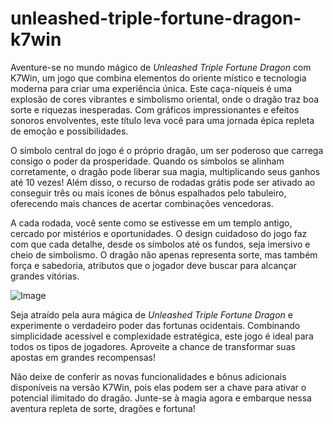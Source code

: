 # unleashed-triple-fortune-dragon-k7win

Aventure-se no mundo mágico de *Unleashed Triple Fortune Dragon* com K7Win, um jogo que combina elementos do oriente místico e tecnologia moderna para criar uma experiência única. Este caça-níqueis é uma explosão de cores vibrantes e simbolismo oriental, onde o dragão traz boa sorte e riquezas inesperadas. Com gráficos impressionantes e efeitos sonoros envolventes, este título leva você para uma jornada épica repleta de emoção e possibilidades.

O símbolo central do jogo é o próprio dragão, um ser poderoso que carrega consigo o poder da prosperidade. Quando os símbolos se alinham corretamente, o dragão pode liberar sua magia, multiplicando seus ganhos até 10 vezes! Além disso, o recurso de rodadas grátis pode ser ativado ao conseguir três ou mais ícones de bônus espalhados pelo tabuleiro, oferecendo mais chances de acertar combinações vencedoras.

A cada rodada, você sente como se estivesse em um templo antigo, cercado por mistérios e oportunidades. O design cuidadoso do jogo faz com que cada detalhe, desde os símbolos até os fundos, seja imersivo e cheio de simbolismo. O dragão não apenas representa sorte, mas também força e sabedoria, atributos que o jogador deve buscar para alcançar grandes vitórias.

![Image](https://github.com/user-attachments/assets/b9de9dee-b60e-46a0-9e49-3c6ca594ed6f)

Seja atraído pela aura mágica de *Unleashed Triple Fortune Dragon* e experimente o verdadeiro poder das fortunas ocidentais. Combinando simplicidade acessível e complexidade estratégica, este jogo é ideal para todos os tipos de jogadores. Aproveite a chance de transformar suas apostas em grandes recompensas!

Não deixe de conferir as novas funcionalidades e bônus adicionais disponíveis na versão K7Win, pois elas podem ser a chave para ativar o potencial ilimitado do dragão. Junte-se à magia agora e embarque nessa aventura repleta de sorte, dragões e fortuna!